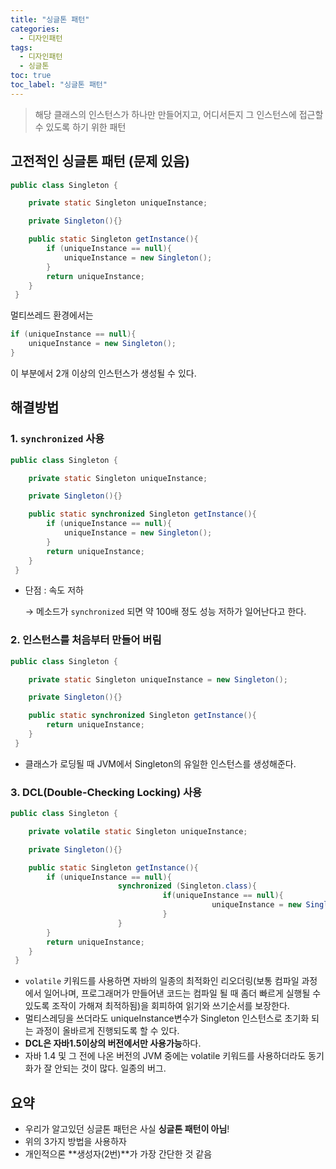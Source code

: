 ```yaml
---
title: "싱글톤 패턴"
categories:
  - 디자인패턴 
tags:
  - 디자인패턴
  - 싱글톤
toc: true
toc_label: "싱글톤 패턴"
---
```



> 해당 클래스의 인스턴스가 하나만 만들어지고, 
어디서든지 그 인스턴스에 접근할 수 있도록 하기 위한 패턴
> 

## 고전적인 싱글톤 패턴 (문제 있음)

```java
public class Singleton {

	private static Singleton uniqueInstance;

	private Singleton(){}

	public static Singleton getInstance(){
		if (uniqueInstance == null){
			uniqueInstance = new Singleton();
		}
		return uniqueInstance;
	}
 }
```

멀티쓰레드 환경에서는 

```java
if (uniqueInstance == null){
	uniqueInstance = new Singleton();
}
```

이 부분에서  2개 이상의 인스턴스가 생성될 수 있다.

## 해결방법

### 1. `synchronized` 사용

```java
public class Singleton {

	private static Singleton uniqueInstance;

	private Singleton(){}

	public static synchronized Singleton getInstance(){
		if (uniqueInstance == null){
			uniqueInstance = new Singleton();
		}
		return uniqueInstance;
	}
 }
```

- 단점 : 속도 저하
    
    → 메소드가  `synchronized` 되면 약 100배 정도 성능 저하가 일어난다고 한다.
    

### 2. 인스턴스를 처음부터 만들어 버림

```java
public class Singleton {

	private static Singleton uniqueInstance = new Singleton();

	private Singleton(){}

	public static synchronized Singleton getInstance(){
		return uniqueInstance;
	}
 }
```

- 클래스가 로딩될 때 JVM에서 Singleton의 유일한 인스턴스를 생성해준다.

### 3. DCL(Double-Checking Locking) 사용

```java
public class Singleton {

	private volatile static Singleton uniqueInstance;

	private Singleton(){}

	public static Singleton getInstance(){
		if (uniqueInstance == null){
                        synchronized (Singleton.class){
                                  if(uniqueInstance == null){
                                             uniqueInstance = new Singleton();
                                  }
                        }
		}
		return uniqueInstance;
	}
 }
```

- `volatile` 키워드를 사용하면 자바의 일종의 최적화인 리오더링(보통 컴파일 과정에서 일어나며, 프로그래머가 만들어낸 코드는 컴파일 될 때 좀더 빠르게 실행될 수 있도록 조작이 가해져 최적하됨)을 회피하여 읽기와 쓰기순서를 보장한다.
- 멀티스레딩을 쓰더라도 uniqueInstance변수가 Singleton 인스턴스로 초기화 되는 과정이 올바르게 진행되도록 할 수 있다.
- **DCL은 자바1.5이상의 버전에서만 사용가능**하다.
- 자바 1.4 및 그 전에 나온 버전의 JVM 중에는 volatile 키워드를 사용하더라도 동기화가 잘 안되는 것이 많다. 일종의 버그.

## 요약

- 우리가 알고있던 싱글톤 패턴은 사실 **싱글톤 패턴이 아님**!
- 위의 3가지 방법을 사용하자
- 개인적으론 **생성자(2번)**가 가장 간단한 것 같음